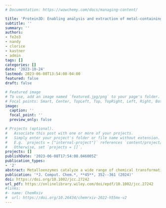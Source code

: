 ```yaml
---
# Documentation: https://wowchemy.com/docs/managing-content/

title: 'Protein3D: Enabling analysis and extraction of metal-containing sites from the Protein Data Bank with molSimplify'
subtitle: ''
summary: ''
authors:
- fe2o3
- nandy
- clorice
- kastner
- admin
tags: []
categories: []
date: '2023-10-24'
lastmod: 2023-06-08T13:54:08-04:00
featured: false
draft: false

# Featured image
# To use, add an image named `featured.jpg/png` to your page's folder.
# Focal points: Smart, Center, TopLeft, Top, TopRight, Left, Right, BottomLeft, Bottom, BottomRight.
image:
  caption: ''
  focal_point: ''
  preview_only: false

# Projects (optional).
#   Associate this post with one or more of your projects.
#   Simply enter your project's folder or file name without extension.
#   E.g. `projects = ["internal-project"]` references `content/project/deep-learning/index.md`.
#   Otherwise, set `projects = []`.
projects: []
publishDate: '2023-06-08T17:54:08.046005Z'
publication_types:
- '2'
abstract: Metalloenzymes catalyze a wide range of chemical transformations, with the active site residues playing a key role in modulating chemical reactivity and selectivity. Unlike smaller synthetic catalysts, a metalloenzyme active site is embedded in a larger protein, which makes interrogation of electronic properties and geometric features with quantum mechanical calculations challenging. Here we implement the ability to fetch crystallographic structures from the Protein Data Bank and analyze the metal binding sites in the program molSimplify. We show the usefulness of the newly created protein3D class to extract the local environment around non-heme iron enzymes containing a two histidine motif and prepare 372 structures for quantum mechanical calculations. Our implementation of protein3D serves to expand the range of systems molSimplify can be used to analyze and will enable high-throughput study of metal-containing active sites in proteins.
publication: '*J. Comput. Chem.*, **45**, 352--361 (2024)'
doi: https://doi.org/10.1002/jcc.27242
url_pdf: https://onlinelibrary.wiley.com/doi/epdf/10.1002/jcc.27242
#links:
#- name: ChemRxiv
#  url: https://doi.org/10.26434/chemrxiv-2022-h55mx-v2
---
```

